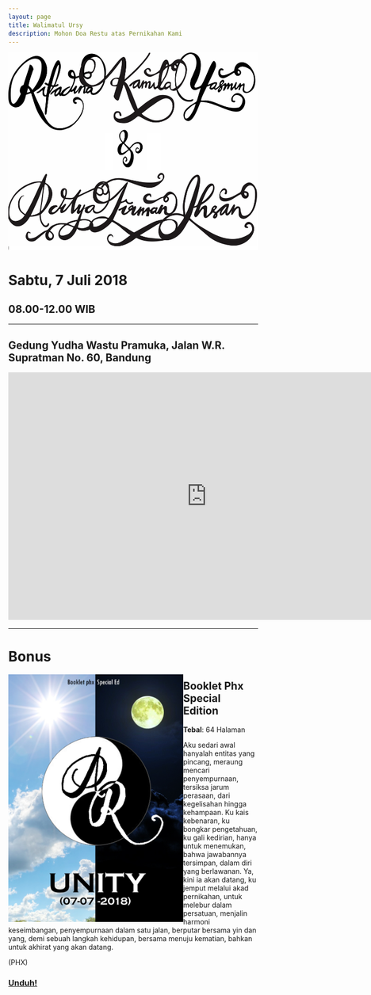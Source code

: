 ```yaml
---
layout: page
title: Walimatul Ursy
description: Mohon Doa Restu atas Pernikahan Kami
---
```


<img class="image" src="/assets/images/rifaadit.jpg" alt="__" height="400px">

# Sabtu, 7 Juli 2018

## 08.00-12.00 WIB

***

## Gedung Yudha Wastu Pramuka, Jalan W.R. Supratman No. 60, Bandung

<iframe src="https://www.google.com/maps/embed?pb=!1m18!1m12!1m3!1d3960.865681993373!2d107.63041061474881!3d-6.9066606695125!2m3!1f0!2f0!3f0!3m2!1i1024!2i768!4f13.1!3m3!1m2!1s0x2e68e7b41cc1e227%3A0x6ee3406f4d915840!2sGedung+Graha+Yudha+Wastu+Pramukha!5e0!3m2!1sid!2sid!4v1525252076819" width="800" height="500" frameborder="0" style="border:0" allowfullscreen></iframe>

***

# Bonus

<img class="image" style="float:left" src="/assets/images/cover/specialed1.jpg" alt="__" height="500px">

## Booklet Phx Special Edition

__Tebal__: 64 Halaman
 
Aku  sedari  awal  hanyalah  entitas  yang  pincang,  meraung  mencari  penyempurnaan,  tersiksa  jarum  perasaan,  dari  kegelisahan  hingga  kehampaan.  Ku  kais  kebenaran,  ku  bongkar  pengetahuan,  ku  gali  kedirian,  hanya  untuk  menemukan,  bahwa  jawabannya  tersimpan,  dalam  diri  yang  berlawanan.  Ya,  kini  ia  akan  datang,  ku  jemput  melalui  akad  pernikahan,  untuk  melebur  dalam  persatuan,  menjalin  harmoni  keseimbangan,  penyempurnaan  dalam  satu  jalan,  berputar  bersama  yin  dan  yang,  demi  sebuah  langkah  kehidupan,  bersama  menuju  kematian,  bahkan  untuk  akhirat  yang  akan  datang.  

(PHX)

### [Unduh!][akses]
 
[akses]: https://www.dropbox.com/s/o130r4web1qnwg5/%23Special%20-%20Unity.pdf?dl=0
